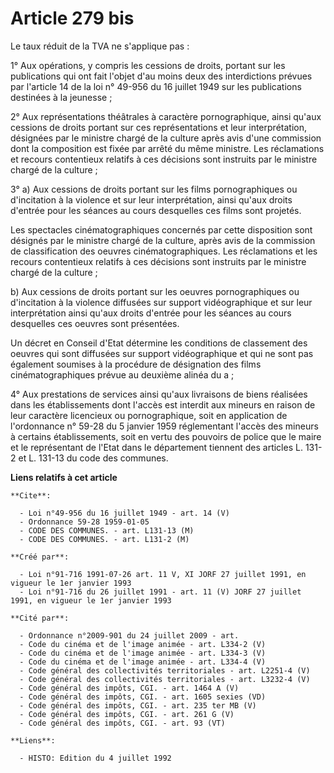 # Article 279 bis

Le taux réduit de la TVA ne s'applique pas :

1° Aux opérations, y compris les cessions de droits, portant sur les publications qui ont fait l'objet d'au moins deux des
interdictions prévues par l'article 14 de la loi n° 49-956 du 16 juillet 1949 sur les publications destinées à la jeunesse ;

2° Aux représentations théâtrales à caractère pornographique, ainsi qu'aux cessions de droits portant sur ces représentations
et leur interprétation, désignées par le ministre chargé de la culture après avis d'une commission dont la composition est
fixée par arrêté du même ministre. Les réclamations et recours contentieux relatifs à ces décisions sont instruits par le
ministre chargé de la culture ;

3° a) Aux cessions de droits portant sur les films pornographiques ou d'incitation à la violence et sur leur interprétation,
ainsi qu'aux droits d'entrée pour les séances au cours desquelles ces films sont projetés.

Les spectacles cinématographiques concernés par cette disposition sont désignés par le ministre chargé de la culture, après
avis de la commission de classification des oeuvres cinématographiques. Les réclamations et les recours contentieux relatifs
à ces décisions sont instruits par le ministre chargé de la culture ;

b) Aux cessions de droits portant sur les oeuvres pornographiques ou d'incitation à la violence diffusées sur support
vidéographique et sur leur interprétation ainsi qu'aux droits d'entrée pour les séances au cours desquelles ces oeuvres sont
présentées.

Un décret en Conseil d'Etat détermine les conditions de classement des oeuvres qui sont diffusées sur support vidéographique
et qui ne sont pas également soumises à la procédure de désignation des films cinématographiques prévue au deuxième alinéa du
a ;

4° Aux prestations de services ainsi qu'aux livraisons de biens réalisées dans les établissements dont l'accès est interdit
aux mineurs en raison de leur caractère licencieux ou pornographique, soit en application de l'ordonnance n° 59-28 du 5
janvier 1959 réglementant l'accès des mineurs à certains établissements, soit en vertu des pouvoirs de police que le maire et
le représentant de l'Etat dans le département tiennent des articles L. 131-2 et L. 131-13 du code des communes.

**Liens relatifs à cet article**

	**Cite**:

	  - Loi n°49-956 du 16 juillet 1949 - art. 14 (V)
	  - Ordonnance 59-28 1959-01-05
	  - CODE DES COMMUNES. - art. L131-13 (M)
	  - CODE DES COMMUNES. - art. L131-2 (M)

	**Créé par**:

	  - Loi n°91-716 1991-07-26 art. 11 V, XI JORF 27 juillet 1991, en vigueur le 1er janvier 1993
	  - Loi n°91-716 du 26 juillet 1991 - art. 11 (V) JORF 27 juillet 1991, en vigueur le 1er janvier 1993

	**Cité par**:

	  - Ordonnance n°2009-901 du 24 juillet 2009 - art.
	  - Code du cinéma et de l'image animée - art. L334-2 (V)
	  - Code du cinéma et de l'image animée - art. L334-3 (V)
	  - Code du cinéma et de l'image animée - art. L334-4 (V)
	  - Code général des collectivités territoriales - art. L2251-4 (V)
	  - Code général des collectivités territoriales - art. L3232-4 (V)
	  - Code général des impôts, CGI. - art. 1464 A (V)
	  - Code général des impôts, CGI. - art. 1605 sexies (VD)
	  - Code général des impôts, CGI. - art. 235 ter MB (V)
	  - Code général des impôts, CGI. - art. 261 G (V)
	  - Code général des impôts, CGI. - art. 93 (VT)

	**Liens**:

	  - HISTO: Edition du 4 juillet 1992
